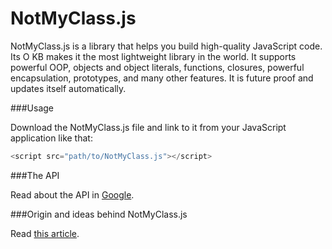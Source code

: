 # NotMyClass.js

NotMyClass.js is a library that helps you build high-quality JavaScript code. Its O KB makes it the most lightweight library in the world. It supports powerful OOP, objects and object literals, functions, closures, powerful encapsulation, prototypes, and many other features. It is future proof and updates itself automatically. 

###Usage

Download the NotMyClass.js file and link to it from your JavaScript application like that:

```javascript
<script src="path/to/NotMyClass.js"></script>
```

###The API

Read about the API in [Google](https://www.google.com/?gws_rd=ssl#q=JavaScript). 

###Origin and ideas behind NotMyClass.js

Read [this article](http://radoslavpopov.com/NotMyClass.js).

